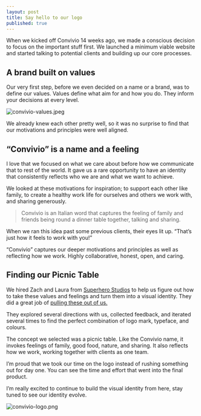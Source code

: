 ```yaml
---
layout: post
title: Say hello to our logo
published: true
---
```


<p class="intro">When we kicked off Convivio 14 weeks ago, we made a conscious decision to focus on the important stuff first. We launched a minimum viable website and started talking to potential clients and building up our core processes.</p>

## A brand built on values

Our very first step, before we even decided on a name or a brand, was to define our values. Values define what aim for and how you do. They inform your decisions at every level.

![convivio-values.jpeg](/assets/images/convivio-values.jpeg)

We already knew each other pretty well, so it was no surprise to find that our motivations and principles were well aligned.

## “Convivio” is a name and a feeling

I love that we focused on what we care about before how we communicate that to rest of the world. It gave us a rare opportunity to have an identity that consistently reflects who we are and what we want to achieve.

We looked at these motivations for inspiration; to support each other like family, to create a healthy work life for ourselves and others we work with, and sharing generously.

> Convivio is an Italian word that captures the feeling of family and friends being round a dinner table together, talking and sharing.

When we ran this idea past some previous clients, their eyes lit up. “That’s just how it feels to work with you!”

“Convivio” captures our deeper motivations and principles as well as reflecting how we work. Highly collaborative, honest, open, and caring.

## Finding our Picnic Table

We hired Zach and Laura from [Superhero Studios](http://www.superhero-studios.com/) to help us figure out how to take these values and feelings and turn them into a visual identity. They did a great job of [pulling these out of us.](https://blog.weareconvivio.com/building-the-convivio-brand-part-1-6e71afe8f9e5#.liqut4owy)

They explored several directions with us, collected feedback, and iterated several times to find the perfect combination of logo mark, typeface, and colours.

The concept we selected was a picnic table. Like the Convivio name, it invokes feelings of family, good food, nature, and sharing. It also reflects how we work, working together with clients as one team.

I’m proud that we took our time on the logo instead of rushing something out for day one. You can see the time and effort that went into the final product.

I’m really excited to continue to build the visual identity from here, stay tuned to see our identity evolve.

![convivio-logo.png](/assets/images/convivio-logo.png)
